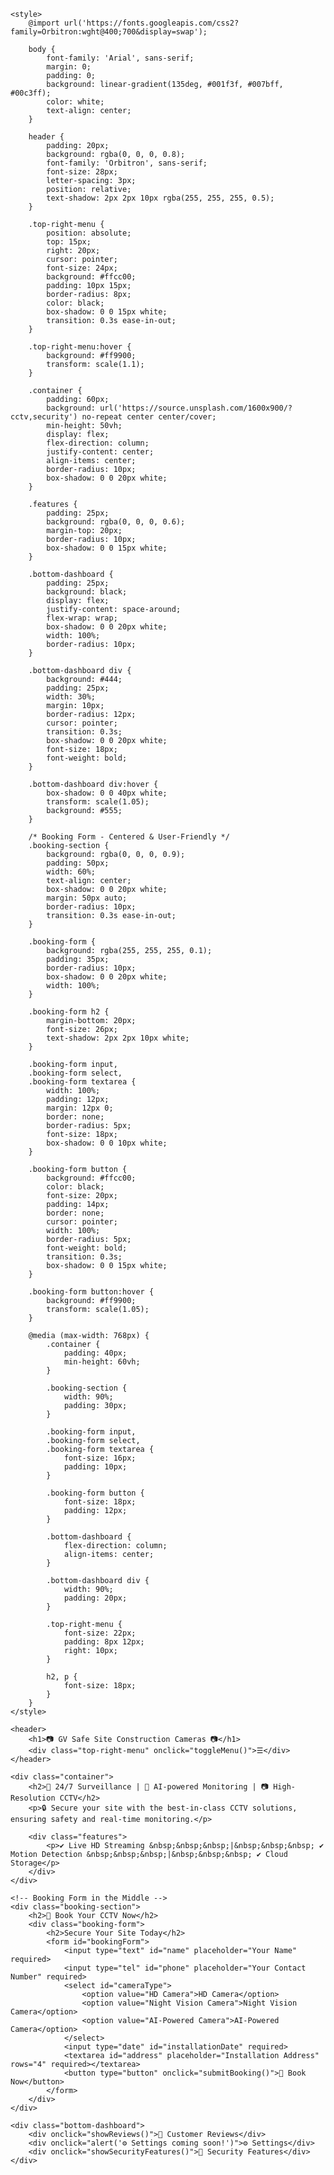 <!DOCTYPE html>
<html lang="en">
<head>
    <meta charset="UTF-8">
    <meta name="viewport" content="width=device-width, initial-scale=1.0">
    <title>GV Safe Site Construction Cameras</title>

    <style>
        @import url('https://fonts.googleapis.com/css2?family=Orbitron:wght@400;700&display=swap');

        body {
            font-family: 'Arial', sans-serif;
            margin: 0;
            padding: 0;
            background: linear-gradient(135deg, #001f3f, #007bff, #00c3ff);
            color: white;
            text-align: center;
        }

        header {
            padding: 20px;
            background: rgba(0, 0, 0, 0.8);
            font-family: 'Orbitron', sans-serif;
            font-size: 28px;
            letter-spacing: 3px;
            position: relative;
            text-shadow: 2px 2px 10px rgba(255, 255, 255, 0.5);
        }

        .top-right-menu {
            position: absolute;
            top: 15px;
            right: 20px;
            cursor: pointer;
            font-size: 24px;
            background: #ffcc00;
            padding: 10px 15px;
            border-radius: 8px;
            color: black;
            box-shadow: 0 0 15px white;
            transition: 0.3s ease-in-out;
        }

        .top-right-menu:hover {
            background: #ff9900;
            transform: scale(1.1);
        }

        .container {
            padding: 60px;
            background: url('https://source.unsplash.com/1600x900/?cctv,security') no-repeat center center/cover;
            min-height: 50vh;
            display: flex;
            flex-direction: column;
            justify-content: center;
            align-items: center;
            border-radius: 10px;
            box-shadow: 0 0 20px white;
        }

        .features {
            padding: 25px;
            background: rgba(0, 0, 0, 0.6);
            margin-top: 20px;
            border-radius: 10px;
            box-shadow: 0 0 15px white;
        }

        .bottom-dashboard {
            padding: 25px;
            background: black;
            display: flex;
            justify-content: space-around;
            flex-wrap: wrap;
            box-shadow: 0 0 20px white;
            width: 100%;
            border-radius: 10px;
        }

        .bottom-dashboard div {
            background: #444;
            padding: 25px;
            width: 30%;
            margin: 10px;
            border-radius: 12px;
            cursor: pointer;
            transition: 0.3s;
            box-shadow: 0 0 20px white;
            font-size: 18px;
            font-weight: bold;
        }

        .bottom-dashboard div:hover {
            box-shadow: 0 0 40px white;
            transform: scale(1.05);
            background: #555;
        }

        /* Booking Form - Centered & User-Friendly */
        .booking-section {
            background: rgba(0, 0, 0, 0.9);
            padding: 50px;
            width: 60%;
            text-align: center;
            box-shadow: 0 0 20px white;
            margin: 50px auto;
            border-radius: 10px;
            transition: 0.3s ease-in-out;
        }

        .booking-form {
            background: rgba(255, 255, 255, 0.1);
            padding: 35px;
            border-radius: 10px;
            box-shadow: 0 0 20px white;
            width: 100%;
        }

        .booking-form h2 {
            margin-bottom: 20px;
            font-size: 26px;
            text-shadow: 2px 2px 10px white;
        }

        .booking-form input, 
        .booking-form select, 
        .booking-form textarea {
            width: 100%;
            padding: 12px;
            margin: 12px 0;
            border: none;
            border-radius: 5px;
            font-size: 18px;
            box-shadow: 0 0 10px white;
        }

        .booking-form button {
            background: #ffcc00;
            color: black;
            font-size: 20px;
            padding: 14px;
            border: none;
            cursor: pointer;
            width: 100%;
            border-radius: 5px;
            font-weight: bold;
            transition: 0.3s;
            box-shadow: 0 0 15px white;
        }

        .booking-form button:hover {
            background: #ff9900;
            transform: scale(1.05);
        }

        @media (max-width: 768px) {
            .container {
                padding: 40px;
                min-height: 60vh;
            }

            .booking-section {
                width: 90%;
                padding: 30px;
            }

            .booking-form input, 
            .booking-form select, 
            .booking-form textarea {
                font-size: 16px;
                padding: 10px;
            }

            .booking-form button {
                font-size: 18px;
                padding: 12px;
            }

            .bottom-dashboard {
                flex-direction: column;
                align-items: center;
            }

            .bottom-dashboard div {
                width: 90%;
                padding: 20px;
            }

            .top-right-menu {
                font-size: 22px;
                padding: 8px 12px;
                right: 10px;
            }

            h2, p {
                font-size: 18px;
            }
        }
    </style>
</head>
<body>

    <header>
        <h1>📷 GV Safe Site Construction Cameras 📷</h1>
        <div class="top-right-menu" onclick="toggleMenu()">☰</div>
    </header>

    <div class="container">
        <h2>📡 24/7 Surveillance | 🤖 AI-powered Monitoring | 📷 High-Resolution CCTV</h2>
        <p>🔒 Secure your site with the best-in-class CCTV solutions, ensuring safety and real-time monitoring.</p>

        <div class="features">
            <p>✔ Live HD Streaming &nbsp;&nbsp;&nbsp;|&nbsp;&nbsp;&nbsp; ✔ Motion Detection &nbsp;&nbsp;&nbsp;|&nbsp;&nbsp;&nbsp; ✔ Cloud Storage</p>
        </div>
    </div>

    <!-- Booking Form in the Middle -->
    <div class="booking-section">
        <h2>📅 Book Your CCTV Now</h2>
        <div class="booking-form">
            <h2>Secure Your Site Today</h2>
            <form id="bookingForm">
                <input type="text" id="name" placeholder="Your Name" required>
                <input type="tel" id="phone" placeholder="Your Contact Number" required>
                <select id="cameraType">
                    <option value="HD Camera">HD Camera</option>
                    <option value="Night Vision Camera">Night Vision Camera</option>
                    <option value="AI-Powered Camera">AI-Powered Camera</option>
                </select>
                <input type="date" id="installationDate" required>
                <textarea id="address" placeholder="Installation Address" rows="4" required></textarea>
                <button type="button" onclick="submitBooking()">📩 Book Now</button>
            </form>
        </div>
    </div>

    <div class="bottom-dashboard">
        <div onclick="showReviews()">🌟 Customer Reviews</div>
        <div onclick="alert('⚙️ Settings coming soon!')">⚙️ Settings</div>
        <div onclick="showSecurityFeatures()">🔐 Security Features</div>
    </div>

</body>
</html>
